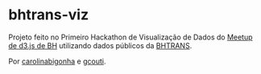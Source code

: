 bhtrans-viz
===========

Projeto feito no Primeiro Hackathon de Visualização de Dados do [Meetup de
d3.js de BH](http://www.meetup.com/d3js-BH/) utilizando dados públicos da [BHTRANS](http://www.bhtrans.pbh.gov.br/portal/page/portal/portalpublico/Temas/Onibus/lista-txt-onibus).

Por [carolinabigonha](http://github.com/carolinabigonha) e [gcouti](http://github.com/gcouti).

